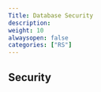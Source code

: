 ```yaml
---
Title: Database Security
description:
weight: 10
alwaysopen: false
categories: ["RS"]
---
```


## Security
